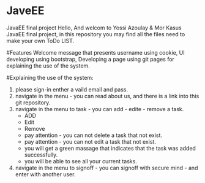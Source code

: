 # JaveEE
JavaEE final project 
Hello, 
And welcom to Yossi Azoulay & Mor Kasus JavaEE final project, 
in this repository you may find all the files need to make your own ToDo LIST. 

#Features
Welcome message that presents username using cookie, 
UI developing using bootstrap,
Developing a page using git pages for explaining the use of the system.

#Explaining the use of the system: 
1. please sign-in enther a vaild email and pass.
2. navigate in the menu - you can read about us, and there is a link into this git repository.
3. navigate in the menu to task - you can add - edite - remove a task.
    * ADD
    * Edit
    * Remove
    * pay attention - you can not delete a task that not exist.
    * pay attention - you can not edit a task that not exist.
    * you will get a green massage that indicates that the task was added successfully. 
    * you will be able to see all your current tasks.
4. navigate in the menu to signoff - you can signoff with secure mind - and enter with another user.  
